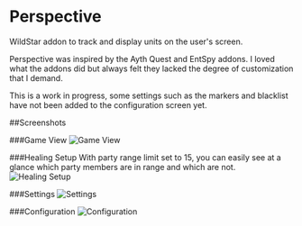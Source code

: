 Perspective
===========

WildStar addon to track and display units on the user's screen.

Perspective was inspired by the Ayth Quest and EntSpy addons.  I loved what the addons did but always felt they lacked the degree of customization that I demand.

This is a work in progress, some settings such as the markers and blacklist have not been added to the configuration screen yet.

##Screenshots

###Game View
![Game View](https://raw.githubusercontent.com/jsaucier/Perspective/gh-pages/images/screenshot.jpg)

###Healing Setup
With party range limit set to 15, you can easily see at a glance which party members are in range and which are not.
![Healing Setup](https://raw.githubusercontent.com/jsaucier/Perspective/gh-pages/images/healing.jpg)

###Settings
![Settings](https://raw.githubusercontent.com/jsaucier/Perspective/gh-pages/images/settings.jpg)

###Configuration
![Configuration](https://raw.githubusercontent.com/jsaucier/Perspective/gh-pages/images/config.jpg)